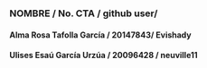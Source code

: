 ### NOMBRE / No. CTA / github user/
#### Alma Rosa Tafolla García / 20147843/ Evishady
#### Ulises Esaú García Urzúa / 20096428 / neuville11

